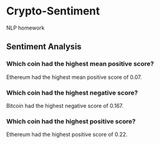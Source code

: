 # Crypto-Sentiment
NLP homework

## Sentiment Analysis

### Which coin had the highest mean positive score?
Ethereum had the highest mean positive score of 0.07.
### Which coin had the highest negative score?
Bitcoin had the highest negative score of 0.167.
### Which coin had the highest positive score?
Ethereum had the highest positive score of 0.22.
